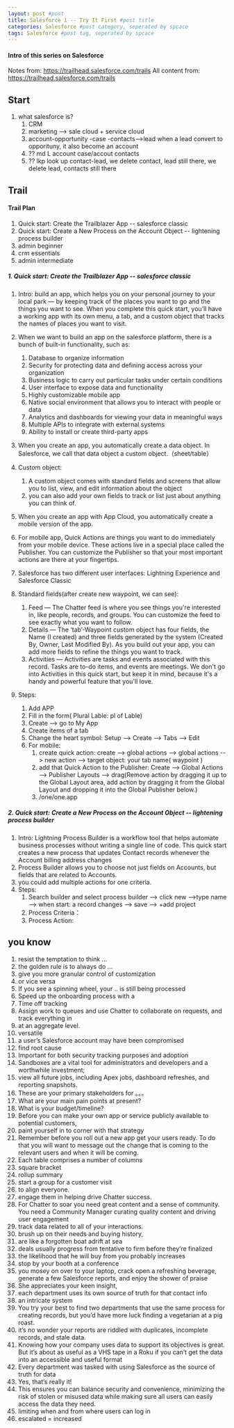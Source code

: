 ```yaml
---
layout: post #post
title: Salesforce 1 -- Try It First #post title
categories: Salesforce #post category, seperated by spcace
tags: Salesforce #post tag, seperated by spcace
---
```


#### Intro of this series on Salesforce 
Notes from: https://trailhead.salesforce.com/trails 
All content from: https://trailhead.salesforce.com/trails 

## Start
1. what salesforce is?
    1. CRM
    2. marketing --> sale cloud + service cloud 
    3. account-opportunity
              -case
              -contacts-->lead
        when a lead convert to opporituny, it also become an account
    6. ?? md L account case/accout contacts
    7. ?? lkp  look up contact-lead, we delete contact, lead still there, we delete lead, contacts still there
    <!--8. can not pull data unless-->
    <!--9. can not get lead,  -->
    
## Trail

#### Trail Plan
1. Quick start: Create the Trailblazer App -- salesforce classic
2. Quick start: Create a New Process on the Account Object -- lightening process builder
4. admin beginner
3. crm essentials
4. admin intermediate

##### 1. Quick start: Create the Trailblazer App -- salesforce classic
1. Intro: build an app, which helps you on your personal journey to your local park — by keeping track of the places you want to go and the things you want to see. When you complete this quick start, you’ll have a working app with its own menu, a tab, and a custom object that tracks the names of places you want to visit.
1. When we want to build an app on the salesforce platform, there is a bunch of built-in functionality, such as:
    1. Database to organize information
    2. Security for protecting data and defining access across your organization
    3. Business logic to carry out particular tasks under certain conditions
    4. User interface to expose data and functionality
    5. Highly customizable mobile app
    6. Native social environment that allows you to interact with people or data
    7. Analytics and dashboards for viewing your data in meaningful ways
    8. Multiple APIs to integrate with external systems
    9. Ability to install or create third-party apps
2. When you create an app, you automatically create a data object. In Salesforce, we call that data object a custom object.（sheet/table）
3. Custom object:
    1. A custom object comes with standard fields and screens that allow you to list, view, and edit information about the object
    2. you can also add your own fields to track or list just about anything you can think of.
4. When you create an app with App Cloud, you automatically create a mobile version of the app.
5. For mobile app, Quick Actions are things you want to do immediately from your mobile device. These actions live in a special place called the Publisher. You can customize the Publisher so that your most important actions are there at your fingertips.
6. Salesforce has two different user interfaces: Lightning Experience and Salesforce Classic
7. Standard fields(after create new waypoint, we can see):
    1. Feed — The Chatter feed is where you see things you're interested in, like people, records, and groups. You can customize the feed to see exactly what you want to follow.
    2. Details — The ‘tab’-Waypoint custom object has four fields, the Name (I created) and three fields generated by the system (Created By, Owner, Last Modified By). As you build out your app, you can add more fields to refine the things you want to track.
    3. Activities — Activities are tasks and events associated with this record. Tasks are to-do items, and events are meetings. We don't go into Activities in this quick start, but keep it in mind, because it's a handy and powerful feature that you'll love.

8. Steps:
    1. Add APP
    2. Fill in the form( Plural Lable: pl of Lable)
    3. Create --> go to My App
    4. Create items of a tab 
    5. Change the heart symbol: Setup --> Create --> Tabs --> Edit
    6. For mobile: 
        1. create quick action: create --> global actions --> global actions --> new action --> target object: your tab name( waypoint )
        2. add that Quick Action to the Publisher:  Create --> Global Actions --> Publisher Layouts --> drag(Remove action by dragging it up to the Global Layout area, add action by dragging it from the Global Layout and dropping it into the Global Publisher below.)
        3. /one/one.app

##### 2. Quick start: Create a New Process on the Account Object -- lightening process builder
1. Intro: Lightning Process Builder is a workflow tool that helps automate business processes without writing a single line of code. This quick start creates a new process that updates Contact records whenever the Account billing address changes
2. Process Builder allows you to choose not just fields on Accounts, but fields that are related to Accounts.
3. you could add multiple actions for one criteria.
8. Steps:
    1. Search builder and select process builder --> click new -->type name --> when start: a record changes --> save --> +add project
    2. Process Criteria： 
    3. Process Action: 




## you know

1. resist the temptation to think ...
2. the golden rule is to always do ...
3. give you more granular control of customization
4. or vice versa
5. If you see a spinning wheel, your .. is still being processed
6. Speed up the onboarding process with a
7. Time off tracking
8. Assign work to queues and use Chatter to collaborate on requests, and track everything in
9. at an aggregate level.
10. versatile
11.  a user’s Salesforce account may have been compromised
12. find root cause
13. Important for both security tracking purposes and adoption
14. Sandboxes are a vital tool for administrators and developers and a worthwhile investment;
15. view all future jobs, including Apex jobs, dashboard refreshes, and reporting snapshots.
16. These are your primary stakeholders for 。。。
17. What are your main pain points at present?
18. What is your budget/timeline?
19. Before you can make your own app or service publicly available to potential customers,
20. paint yourself in to corner with that strategy
21. Remember before you roll out a new app get your users ready. To do that you will want to message out the change that is coming to the relevant users and when it will be coming.
22. Each table comprises a number of columns
23. square bracket
24. rollup  summary
25. start a group for a customer visit 
26. to align everyone.
1. engage them in helping drive Chatter success.
2. For Chatter to soar you need great content and a sense of community. You need a Community Manager curating quality content and driving user engagement
1. track data related to all of your interactions.
1. brush up on their needs and buying history,
1. are like a forgotten boat adrift at sea
1. deals usually progress from tentative to firm before they’re finalized
1. the likelihood that he will buy from you probably increases
1. stop by your booth at a conference
1. you mosey on over to your laptop, crack open a refreshing beverage, generate a few Salesforce reports, and enjoy the shower of praise
1. She appreciates your keen insight,
1. each department uses its own source of truth for that contact info
1.  an intricate system
1. You try your best to find two departments that use the same process for creating records, but you’d have more luck finding a vegetarian at a pig roast.
1. it’s no wonder your reports are riddled with duplicates, incomplete records, and stale data.
1. Knowing how your company uses data to support its objectives is great. But it’s about as useful as a VHS tape in a Roku if you can’t get the data into an accessible and useful format 
1. Every department was tasked with using Salesforce as the source of truth for data
0. Yes, that’s really it!
0. This ensures you can balance security and convenience, minimizing the risk of stolen or misused data while making sure all users can easily access the data they need.
0. limiting when and from where users can log in
0. escalated = increased